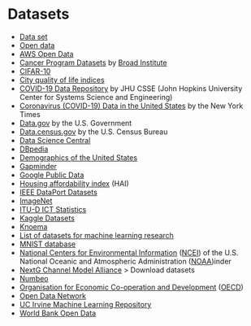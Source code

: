 # Datasets

* [Data set](https://en.wikipedia.org/wiki/Data_set)
* [Open data](https://en.wikipedia.org/wiki/Open_data)
* [AWS Open Data](https://registry.opendata.aws/)
* [Cancer Program Datasets](http://portals.broadinstitute.org/cgi-bin/cancer/datasets.cgi) by [Broad Institute](https://en.wikipedia.org/wiki/Broad_Institute)
* [CIFAR-10](https://en.wikipedia.org/wiki/CIFAR-10)
* [City quality of life indices](https://en.wikipedia.org/wiki/City_quality_of_life_indices)
* [COVID-19 Data Repository](https://github.com/CSSEGISandData/COVID-19) by JHU CSSE (John Hopkins University Center for Systems Science and Engineering) 
* [Coronavirus (COVID-19) Data in the United States](https://github.com/nytimes/covid-19-data) by the New York Times
* [Data.gov](https://www.data.gov/) by the U.S. Government
* [Data.census.gov](https://data.census.gov/cedsci/) by the U.S. Census Bureau
* [Data Science Central](https://www.datasciencecentral.com/profiles/blogs/great-sensor-datasets-to-prepare-your-next-career-move-in-iot-int)
* [DBpedia](https://www.dbpedia.org/)
* [Demographics of the United States](https://en.wikipedia.org/wiki/Demographics_of_the_United_States)
* [Gapminder](https://www.gapminder.org/data/)
* [Google Public Data](https://www.google.com/publicdata/directory)
* [Housing affordability index](https://en.wikipedia.org/wiki/Housing_affordability_index) (HAI)
* [IEEE DataPort Datasets](https://ieee-dataport.org/datasets)
* [ImageNet](https://en.wikipedia.org/wiki/ImageNet)
* [ITU-D ICT Statistics](https://www.itu.int/itu-d/sites/statistics/)
* [Kaggle Datasets](https://www.kaggle.com/datasets)
* [Knoema](https://en.wikipedia.org/wiki/Knoema)
* [List of datasets for machine learning research](https://en.wikipedia.org/wiki/List_of_datasets_for_machine-learning_research)
* [MNIST database](https://en.wikipedia.org/wiki/MNIST_database)
* [National Centers for Environmental Information](https://www.ncdc.noaa.gov/data-access) ([NCEI](https://en.wikipedia.org/wiki/National_Centers_for_Environmental_Information)) of the U.S. National Oceanic and Atmospheric Administration ([NOAA](https://en.wikipedia.org/wiki/National_Oceanic_and_Atmospheric_Administration))inder
* [NextG Channel Model Alliance](https://nextg.nist.gov/) > Download datasets
* [Numbeo](https://en.wikipedia.org/wiki/Numbeo)
* [Organisation for Economic Co-operation and Development](https://data.oecd.org/) ([OECD](https://en.wikipedia.org/wiki/OECD))
* [Open Data Network](https://www.opendatanetwork.com/)
* [UC Irvine Machine Learning Repository](http://archive.ics.uci.edu/ml/index.php)
* [World Bank Open Data](https://data.worldbank.org/)

